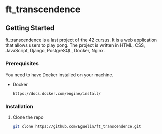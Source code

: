 # ft_transcendence

## Getting Started

ft_transcendence is a last project of the 42 cursus.
It is a web application that allows users to play pong.
The project is written in HTML, CSS, JavaScript, Django, PostgreSQL, Docker, Nginx.

### Prerequisites

You need to have Docker installed on your machine.
* Docker
  ```sh
  https://docs.docker.com/engine/install/
  ```
### Installation

1. Clone the repo
    ```sh
    git clone https://github.com/Eguelin/ft_transcendence.git
    ```

